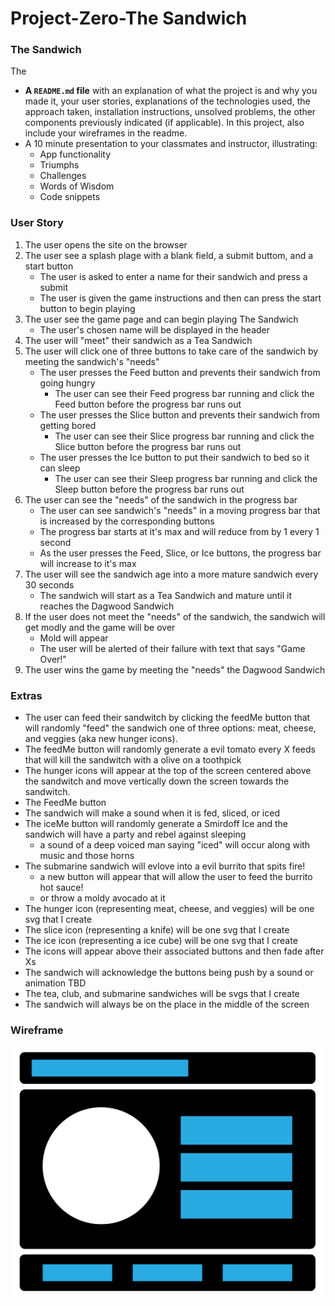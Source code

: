 # Project-Zero-The Sandwich


### The Sandwich

The 


- **A `README.md` file** with an explanation of what the project is and why you made it, your user stories, explanations of the technologies used, the approach taken, installation instructions, unsolved problems, the other components previously indicated (if applicable). In this project, also include your wireframes in the readme.
- A 10 minute presentation to your classmates and instructor, illustrating:
    - App functionality
    - Triumphs
    - Challenges
    - Words of Wisdom
    - Code snippets


### User Story
1. The user opens the site on the browser 
2. The user see a splash plage with a blank field, a submit buttom, and a start button
    - The user is asked to enter a name for their sandwich and press a submit
    - The user is given the game instructions and then can press the start button to begin playing
3. The user see the game page and can begin playing The Sandwich
    - The user's chosen name will be displayed in the header
4. The user will "meet" their sandwich as a Tea Sandwich
5. The user will click one of three buttons to take care of the sandwich by meeting the sandwich's "needs"
    - The user presses the Feed button and prevents their sandwich from going hungry
        - The user can see their Feed progress bar running and click the Feed button before the progress bar runs out
    - The user presses the Slice button and prevents their sandwich from getting bored
        - The user can see their Slice progress bar running and click the Slice button before the progress bar runs out
    - The user presses the Ice button to put their sandwich to bed so it can sleep
        - The user can see their Sleep progress bar running and click the Sleep button before the progress bar runs out
6. The user can see the "needs" of the sandwich in the progress bar
    - The user can see sandwich's "needs" in a moving progress bar that is increased by the corresponding buttons
    - The progress bar starts at it's max and will reduce from by 1 every 1 second
    - As the user presses the Feed, Slice, or Ice buttons, the progress bar will increase to it's max
7. The user will see the sandwich age into a more mature sandwich every 30 seconds
    - The sandwich will start as a Tea Sandwich and mature until it reaches the Dagwood Sandwich
8. If the user does not meet the "needs" of the sandwich, the sandwich will get modly and the game will be over
    - Mold will appear
    - The user will be alerted of their failure with text that says "Game Over!" 
9. The user wins the game by meeting the "needs" the Dagwood Sandwich  



### Extras
 - The user can feed their sandwitch by clicking the feedMe button that will randomly "feed" the sandwich one of three options: meat, cheese, and veggies (aka new hunger icons). 
-  The feedMe button will randomly generate a evil tomato every X feeds that will kill the sandwitch with a olive on a toothpick
- The hunger icons will appear at the top of the screen centered above the sandwitch and move vertically down the screen towards the sandwitch. 
- The FeedMe button 
- The sandwich will make a sound when it is fed, sliced, or iced
- The iceMe button will randomly generate a Smirdoff Ice and the sandwich will have a party and rebel against sleeping
    - a sound of a deep voiced man saying "iced" will occur along with music and those horns
- The submarine sandwich will evlove into a evil burrito that spits fire!
    - a new button will appear that will allow the user to feed the burrito hot sauce!
    - or throw a moldy avocado at it
- The hunger icon (representing meat, cheese, and veggies) will be one svg that I create 
- The slice icon (representing a knife) will be one svg that I create 
- The ice icon (representing a ice cube) will be one svg that I create 
- The icons will appear above their associated buttons and then fade after Xs
- The sandwich will acknowledge the buttons being push by a sound or animation TBD 
- The tea, club, and submarine sandwiches will be svgs that I create
- The sandwich will always be on the place in the middle of the screen 



### Wireframe

<img src="assets/images/Wireframe.png" alt="Wireframe" />